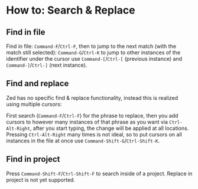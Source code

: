 How to: Search & Replace
=======================

Find in file
-------------
Find in file: `Command-F`/`Ctrl-F`, then to jump to the next match (with the match still selected): `Command-G`/`Ctrl-K` to jump to other instances of the identifier under the cursor use `Command-[`/`Ctrl-[` (previous instance) and `Command-]`/`Ctrl-]` (next instance).

Find and replace
----------------
Zed has no specific find & replace functionality, instead this is realized using multiple cursors:

First search (`Command-F`/`Ctrl-F`) for the phrase to replace, then you add cursors to however many instances of that phrase as you want via `Ctrl-Alt-Right`, after you start typing, the change will be applied at all locations. Pressing `Ctrl-Alt-Right` many times is not ideal, so to put cursors on all instances in the file at once use `Command-Shift-G`/`Ctrl-Shift-K`.

Find in project
---------------
Press `Command-Shift-F`/`Ctrl-Shift-F` to search inside of a project. Replace in project is not yet supported.